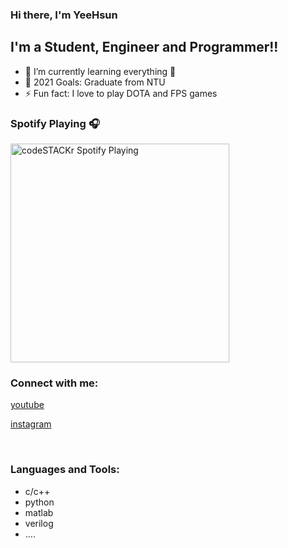 ### Hi there, I'm YeeHsun 


## I'm a Student, Engineer and Programmer!!

- 🌱 I’m currently learning everything 🤣
- 🥅 2021 Goals: Graduate from NTU
- ⚡ Fun fact: I love to play DOTA and FPS games

### Spotify Playing 🎧

[<img src="https://now-playing-codestackr.vercel.app/api/spotify-playing" alt="codeSTACKr Spotify Playing" width="350" />](https://open.spotify.com/playlist/37i9dQZF1E37iL3IQ3aBLs)

### Connect with me:
[youtube](https://www.youtube.com/channel/UCwMgS1y_0bqoNv3FONzpYDg)

[instagram](https://www.instagram.com/?hl=zh-tw)

<br />

### Languages and Tools:
* c/c++
* python
* matlab
* verilog
* ....
